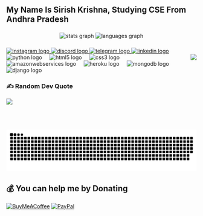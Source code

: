 <h2>My Name Is Sirish Krishna, Studying CSE From Andhra Pradesh</h2>

###
<div align="center">
  <img src="https://github-readme-stats.vercel.app/api?username=SriCoolXd&theme=radical&hide_border=true&include_all_commits=false&count_private=true&card_width=320" height="200" alt="stats graph"/>
  <img src="https://github-readme-streak-stats.herokuapp.com/?user=SriCoolXd&theme=radical&hide_border=true&card_width=350" height="200" alt="languages graph"  />
</div>

###
<div align="left">
  <a href="https://www.youtube.com/channel/UCvr1BiR3mm_gmYm-9RY03uA" target="_blank">
    <img src="https://img.shields.io/static/v1?message=Instagram&logo=instagram&label=&color=E4405F&logoColor=white&labelColor=&style=for-the-badge" height="35" alt="instagram logo"  />

  </a>
  <a href=https://t.me/Vortex"" target="_blank">
  <img src="https://img.shields.io/static/v1?message=Discord&logo=discord&label=&color=7289DA&logoColor=white&labelColor=&style=for-the-badge" height="35" alt="discord logo"  />
  </a>
  
  <a href="https://telegram.me/BotFusion" target="_blank">
    <img src="https://img.shields.io/static/v1?message=Telegram&logo=telegram&label=&color=2CA5E0&logoColor=white&labelColor=&style=for-the-badge" height="35" alt="telegram logo"  />
    <img src="https://img.shields.io/static/v1?message=LinkedIn&logo=linkedin&label=&color=0077B5&logoColor=white&labelColor=&style=for-the-badge" height="35" alt="linkedin logo"  />

  </a>
</div>

<img align="right" height="200" src="https://i.pinimg.com/564x/66/8a/1e/668a1e680799220b50027f6fda3aa438.jpg" />

<div align="left">
  <img src="https://cdn.jsdelivr.net/gh/devicons/devicon/icons/python/python-original.svg" height="40" alt="python logo"  />
  <img width="12" />
  <img src="https://cdn.jsdelivr.net/gh/devicons/devicon/icons/html5/html5-original.svg" height="40" alt="html5 logo"  />
  <img width="12" />
  <img src="https://cdn.jsdelivr.net/gh/devicons/devicon/icons/css3/css3-original.svg" height="40" alt="css3 logo"  />
  <img width="12" />
  <img src="https://cdn.jsdelivr.net/gh/devicons/devicon/icons/amazonwebservices/amazonwebservices-plain-wordmark.svg" height="40" alt="amazonwebservices logo"  />
  <img width="12" />
  <img src="https://cdn.jsdelivr.net/gh/devicons/devicon/icons/heroku/heroku-original.svg" height="40" alt="heroku logo"  />
  <img width="12" />
  <img src="https://cdn.jsdelivr.net/gh/devicons/devicon/icons/mongodb/mongodb-original.svg" height="40" alt="mongodb logo"  />
  <img width="12" />
  <img src="https://cdn.jsdelivr.net/gh/devicons/devicon/icons/django/django-plain.svg" height="40" alt="django logo"  />
</div>

### ✍️ Random Dev Quote
![](https://quotes-github-readme.vercel.app/api?type=horizontal&theme=radical)

<img src="https://raw.githubusercontent.com/SriCoolXd/SriCoolXd/output/snake.svg" alt="Snake animation" />

## 💰 You can help me by Donating
[![BuyMeACoffee](https://img.shields.io/badge/Buy%20Me%20a%20Coffee-ffdd00?style=for-the-badge&logo=buy-me-a-coffee&logoColor=black)](https://buymeacoffee.com/SriCoolXd) [![PayPal](https://img.shields.io/badge/PayPal-00457C?style=for-the-badge&logo=paypal&logoColor=white)](https://paypal.me/SriCoolXd) 
